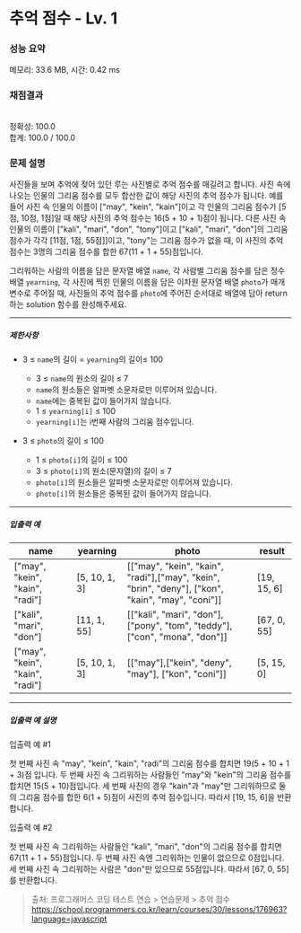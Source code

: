 # 추억 점수 - Lv. 1

### 성능 요약

메모리: 33.6 MB, 시간: 0.42 ms

### 채점결과

<br/>정확성: 100.0<br/>합계: 100.0 / 100.0

### 문제 설명

<p>사진들을 보며 추억에 젖어 있던 루는 사진별로 추억 점수를 매길려고 합니다. 사진 속에 나오는 인물의 그리움 점수를 모두 합산한 값이 해당 사진의 추억 점수가 됩니다. 예를 들어 사진 속 인물의 이름이 ["may", "kein", "kain"]이고 각 인물의 그리움 점수가 [5점, 10점, 1점]일 때 해당 사진의 추억 점수는 16(5 + 10 + 1)점이 됩니다. 다른 사진 속 인물의 이름이 ["kali", "mari", "don", "tony"]이고 ["kali", "mari", "don"]의 그리움 점수가 각각 [11점, 1점, 55점]]이고, "tony"는 그리움 점수가 없을 때, 이 사진의 추억 점수는 3명의 그리움 점수를 합한 67(11 + 1 + 55)점입니다.</p>

<p>그리워하는 사람의 이름을 담은 문자열 배열 <code>name</code>, 각 사람별 그리움 점수를 담은 정수 배열 <code>yearning</code>, 각 사진에 찍힌 인물의 이름을 담은 이차원 문자열 배열 <code>photo</code>가 매개변수로 주어질 때, 사진들의 추억 점수를 <code>photo</code>에 주어진 순서대로 배열에 담아 return하는 solution 함수를 완성해주세요.</p>

<hr>

<h5>제한사항</h5>

+ 3 ≤ <code>name</code>의 길이 = <code>yearning</code>의 길이≤ 100
  * 3 ≤ <code>name</code>의 원소의 길이 ≤ 7
  * <code>name</code>의 원소들은 알파벳 소문자로만 이루어져 있습니다.
  * <code>name</code>에는 중복된 값이 들어가지 않습니다.
  * 1 ≤ <code>yearning[i]</code> ≤ 100
  * <code>yearning[i]</code>는 i번째 사람의 그리움 점수입니다.

+ 3 ≤ <code>photo</code>의 길이 ≤ 100
  * 1 ≤ <code>photo[i]</code>의 길이 ≤ 100
  * 3 ≤ <code>photo[i]</code>의 원소(문자열)의 길이 ≤ 7
  * <code>photo[i]</code>의 원소들은 알파벳 소문자로만 이루어져 있습니다.
  * <code>photo[i]</code>의 원소들은 중복된 값이 들어가지 않습니다.

<hr>

<h5>입출력 예</h5>

<table class="table">
    <thead>
      <tr>
        <th>name</th>
        <th>yearning</th>
        <th>photo</th>
        <th>result</th>
      </tr>
    </thead>
    <tbody>	
      <tr>
        <td>["may", "kein", "kain", "radi"]</td>
        <td>[5, 10, 1, 3]</td>
        <td>[["may", "kein", "kain", "radi"],["may", "kein", "brin", "deny"], ["kon", "kain", "may", "coni"]]</td>
        <td>[19, 15, 6]</td>
      </tr>
      <tr>
        <td>["kali", "mari", "don"]</td>
        <td>[11, 1, 55]</td>
        <td>[["kali", "mari", "don"], ["pony", "tom", "teddy"], ["con", "mona", "don"]]</td>
        <td>[67, 0, 55]</td>
      </tr>
      <tr>
        <td>["may", "kein", "kain", "radi"]</td>
        <td>[5, 10, 1, 3]</td>
        <td>[["may"],["kein", "deny", "may"], ["kon", "coni"]]</td>
        <td>[5, 15, 0]</td>
      </tr>
    </tbody>
  </table>

<hr>

<h5>입출력 예 설명</h5>

<p>입출력 예 #1</p>

<p>첫 번째 사진 속 "may", "kein", "kain", "radi"의 그리움 점수를 합치면 19(5 + 10 + 1 + 3)점 입니다. 두 번째 사진 속 그리워하는 사람들인 "may"와 "kein"의 그리움 점수를 합치면 15(5 + 10)점입니다. 세 번째 사진의 경우 "kain"과 "may"만 그리워하므로 둘의 그리움 점수를 합한 6(1 + 5)점이 사진의 추억 점수입니다. 따라서 [19, 15, 6]을 반환합니다.</p>

<p>입출력 예 #2</p>

<p>첫 번째 사진 속 그리워하는 사람들인 "kali", "mari", "don"의 그리움 점수를 합치면 67(11 + 1 + 55)점입니다. 두 번째 사진 속엔 그리워하는 인물이 없으므로 0점입니다. 세 번째 사진 속 그리워하는 사람은 "don"만 있으므로 55점입니다. 따라서 [67, 0, 55]를 반환합니다.</p>

> 출처: 프로그래머스 코딩 테스트 연습 > 연습문제 > 추억 점수 https://school.programmers.co.kr/learn/courses/30/lessons/176963?language=javascript
